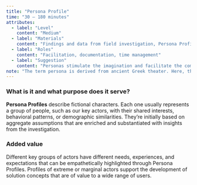 ```yaml
---
title: "Persona Profile"
time: "30 – 180 minutes"
attributes:
  - label: "Level"
    content: "Medium"
  - label: "Materials"
    content: "Findings and data from field investigation, Persona Profile, flipcharts, pens, sticky notes"
  - label: "Roles"
    content: "Facilitation, documentation, time management"
  - label: "Suggestion"
    content: "Personas stimulate the imagination and facilitate the communication of ideas."
note: "The term persona is derived from ancient Greek theater. Here, the persona was a mask worn by players to underpin their role and serve as a mouthpiece. Today, a persona is a mouthpiece for a certain type of user."
---
```


### What is it and what purpose does it serve?

**Persona Profiles** describe fictional characters. Each one usually represents a group of people, such as our key actors, with their shared interests, behavioral patterns, or demographic similarities. They’re initially based on aggregate assumptions that are enriched and substantiated with insights from the investigation.

### Added value

Different key groups of actors have different needs, experiences, and expectations that can be empathetically highlighted through Persona Profiles. Profiles of extreme or marginal actors support the development of solution concepts that are of value to a wide range of users.

